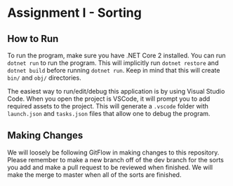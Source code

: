 # Assignment I - Sorting

## How to Run

To run the program, make sure you have .NET Core 2 installed. You can run `dotnet run` to run the program. This will implicitly run `dotnet restore` and `dotnet build` before running `dotnet run`. Keep in mind that this will create `bin/` and `obj/` directories. 
  
The easiest way to run/edit/debug this application is by using Visual Studio Code. When you open the project is VSCode, it will prompt you to add required assets to the project. This will generate a `.vscode` folder with `launch.json` and `tasks.json` files that allow one to debug the program. 

## Making Changes

We will loosely be following GitFlow in making changes to this repository. Please remember to make a new branch off of the dev branch for the sorts you add and make a pull request to be reviewed when finished. We will make the merge to master when all of the sorts are finished. 
